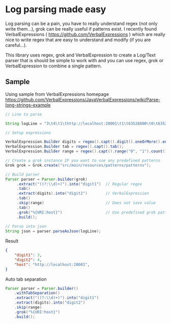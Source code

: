 # Log parsing made easy

Log parsing can be a pain, you have to really understand regex (not only write them...), grok can be really useful
if patterns exist. I recently found VerbalExpressions ( https://github.com/VerbalExpressions ) which are really nice
to write regex that are easy to understand and modify (if you are careful...).

This library uses regex, grok and VerbalExpression to create a Log/Text parser that is should be simple to work with and
you can use regex, grok or VerbalExpression to combine a single pattern.


## Sample

Using sample from VerbalExpressions homepage https://github.com/VerbalExpressions/JavaVerbalExpressions/wiki/Parse-long-strings-example

```java
// Line to parse

String logLine = "3\t4\t1\thttp://localhost:20001\t1\t63528800\t0\t63528800\t1000000000\t0\t63528800\tSTR1";

// Setup expressions

VerbalExpression.Builder digits = regex().capt().digit().oneOrMore().endCapt();
VerbalExpression.Builder tab = regex().capt().tab();
VerbalExpression.Builder range = regex().capt().range("0", "1").count(1).endCapt();

// Create a grok instance IF you want to use any predefined patterns
Grok grok = Grok.create("src/main/resources/patterns/patterns");

// Build parser
Parser parser = Parser.builder(grok)
     .extract("((?:\\d)+)").into("digit1")  // Regular regex
     .tab()
     .extract(digits).into("digit2")        // VerbalExpression
     .tab()
     .skip(range)                           // Does not save value
     .tab()
     .grok("%{URI:host}")                   // Use predefined grok pattern
     .build();
     
// Parse into json     
String json = parser.parseAsJson(logLine);

```
Result

```json
{
    "digit1": 3,
    "digit2": 4,
    "host": "http://localhost:20001",
}
```
    
Auto tab separation

```java
Parser parser = Parser.builder()
    .withTabSeparation()
    .extract("((?:\\d)+)").into("digit1") 
    .extract(digits).into("digit2")       
    .skip(range)                          
    .grok("%{URI:host}")
    .build();
```
        